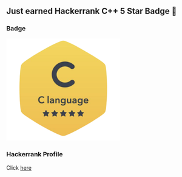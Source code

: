 ## Just earned Hackerrank C++ 5 Star Badge 🥳

### Badge

<img src="C++/C++ badge.png" width="300"></img>

### Hackerrank Profile

Click [here](https://www.hackerrank.com/sciver45)
